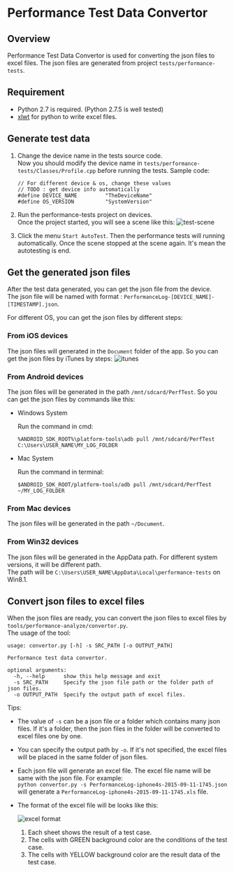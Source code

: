 # Performance Test Data Convertor

## Overview

Performance Test Data Convertor is used for converting the json files to excel files. The json files are generated from project `tests/performance-tests`.

## Requirement

* Python 2.7 is required. (Python 2.7.5 is well tested)
* [xlwt](https://pypi.python.org/pypi/xlwt/) for python to write excel files.

## Generate test data

1. Change the device name in the tests source code.  
Now you should modify the device name in `tests/performance-tests/Classes/Profile.cpp` before running the tests. Sample code:

	```
	// For different device & os, change these values
	// TODO : get device info automatically
	#define DEVICE_NAME         "TheDeviceName"
	#define OS_VERSION          "SystemVersion"
	```

2. Run the performance-tests project on devices.  
Once the project started, you will see a scene like this:
![test-scene][test-scene.jpg]

3. Click the menu `Start AutoTest`. Then the performance tests will running automatically.  Once the scene stopped at the scene again. It's mean the autotesting is end.

## Get the generated json files

After the test data generated, you can get the json file from the device.  
The json file will be named with format : `PerformanceLog-[DEVICE_NAME]-[TIMESTAMP].json`.  

For different OS, you can get the json files by different steps:

### From iOS devices

The json files will generated in the `Document` folder of the app. So you can get the json files by iTunes by steps:
![itunes][itunes.jpg]

### From Android devices

The json files will be generated in the path `/mnt/sdcard/PerfTest`. So you can get the json files by commands like this:

* Windows System

	Run the command in cmd:  
	```
	%ANDROID_SDK_ROOT%\platform-tools\adb pull /mnt/sdcard/PerfTest C:\Users\USER_NAME\MY_LOG_FOLDER
	```

* Mac System

	Run the command in terminal:  
	```
	$ANDROID_SDK_ROOT/platform-tools/adb pull /mnt/sdcard/PerfTest ~/MY_LOG_FOLDER
	```

### From Mac devices

The json files will be generated in the path `~/Document`.

### From Win32 devices

The json files will be generated in the AppData path. For different system versions, it will be different path.  
The path will be `C:\Users\USER_NAME\AppData\Local\performance-tests` on Win8.1.

## Convert json files to excel files

When the json files are ready, you can convert the json files to excel files by `tools/performance-analyze/convertor.py`.  
The usage of the tool:

```
usage: convertor.py [-h] -s SRC_PATH [-o OUTPUT_PATH]

Performance test data convertor.

optional arguments:
  -h, --help      show this help message and exit
  -s SRC_PATH     Specify the json file path or the folder path of json files.
  -o OUTPUT_PATH  Specify the output path of excel files.
```

Tips:

* The value of `-s` can be a json file or a folder which contains many json files. If it's a folder, then the json files in the folder will be converted to excel files one by one.


* You can specify the output path by `-o`. If it's not specified, the excel files will be placed in the same folder of json files.


* Each json file will generate an excel file. The excel file name will be same with the json file. For example:  
`python convertor.py -s PerformanceLog-iphone4s-2015-09-11-1745.json` will generate a `PerformanceLog-iphone4s-2015-09-11-1745.xls` file.


* The format of the excel file will be looks like this:

	![excel format][excel.jpg]

	1. Each sheet shows the result of a test case.
	2. The cells with GREEN background color are the conditions of the test case.
	3. The cells with YELLOW background color are the result data of the test case.

[test-scene.jpg]: http://i60.tinypic.com/ou86bs.jpg
[itunes.jpg]: http://i60.tinypic.com/33z4r53.jpg
[excel.jpg]: http://i57.tinypic.com/wvx500.jpg